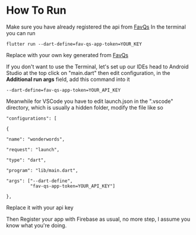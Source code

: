 # How To Run

Make sure you have already registered the api from [FavQs](https://favqs.com/api_keys)
In the terminal you can run

    flutter run --dart-define=fav-qs-app-token=YOUR_KEY

Replace with your own key generated from [FavQs](https://favqs.com/api_keys)

If you don't want to use the Terminal, let's set up our IDEs
head to Android Studio at the top click on "main.dart" then edit configuration, in the **Additional run args** field, add this command into it

    --dart-define=fav-qs-app-token=YOUR_API_KEY

Meanwhile for VSCode you have to edit launch.json in the ".vscode" directory, which is usually a hidden folder, modify the file like so

    "configurations": [

    {

    "name": "wonderwords",

    "request": "launch",

    "type": "dart",

    "program": "lib/main.dart",

    "args": ["--dart-define",
    		 "fav-qs-app-token=YOUR_API_KEY"]

    },

Replace it with your api key

Then Register your app with Firebase as usual, no more step, I assume you know what you're doing.
